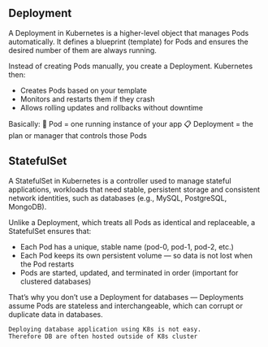 ## Deployment

A Deployment in Kubernetes is a higher-level object that manages Pods automatically.
It defines a blueprint (template) for Pods and ensures the desired number of them are always running.

Instead of creating Pods manually, you create a Deployment.
Kubernetes then:

- Creates Pods based on your template
- Monitors and restarts them if they crash
- Allows rolling updates and rollbacks without downtime

Basically:
🧱 Pod = one running instance of your app
📋 Deployment = the plan or manager that controls those Pods

## StatefulSet

A StatefulSet in Kubernetes is a controller used to manage stateful applications, workloads that need stable, persistent storage and consistent network identities, such as databases (e.g., MySQL, PostgreSQL, MongoDB).

Unlike a Deployment, which treats all Pods as identical and replaceable, a StatefulSet ensures that:

- Each Pod has a unique, stable name (pod-0, pod-1, pod-2, etc.)
- Each Pod keeps its own persistent volume — so data is not lost when the Pod restarts
- Pods are started, updated, and terminated in order (important for clustered databases)

That’s why you don’t use a Deployment for databases — Deployments assume Pods are stateless and interchangeable, which can corrupt or duplicate data in databases.

	Deploying database application using K8s is not easy.
	Therefore DB are often hosted outside of K8s cluster